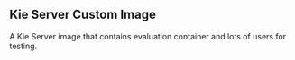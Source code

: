 Kie Server Custom Image
--

A Kie Server image that contains evaluation container and lots of users for testing.
